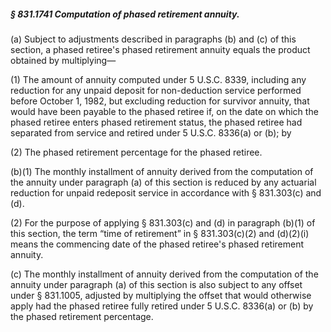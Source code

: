 ##### § 831.1741 Computation of phased retirement annuity. #####

(a) Subject to adjustments described in paragraphs (b) and (c) of this section, a phased retiree's phased retirement annuity equals the product obtained by multiplying—

(1) The amount of annuity computed under 5 U.S.C. 8339, including any reduction for any unpaid deposit for non-deduction service performed before October 1, 1982, but excluding reduction for survivor annuity, that would have been payable to the phased retiree if, on the date on which the phased retiree enters phased retirement status, the phased retiree had separated from service and retired under 5 U.S.C. 8336(a) or (b); by

(2) The phased retirement percentage for the phased retiree.

(b)(1) The monthly installment of annuity derived from the computation of the annuity under paragraph (a) of this section is reduced by any actuarial reduction for unpaid redeposit service in accordance with § 831.303(c) and (d).

(2) For the purpose of applying § 831.303(c) and (d) in paragraph (b)(1) of this section, the term “time of retirement” in § 831.303(c)(2) and (d)(2)(i) means the commencing date of the phased retiree's phased retirement annuity.

(c) The monthly installment of annuity derived from the computation of the annuity under paragraph (a) of this section is also subject to any offset under § 831.1005, adjusted by multiplying the offset that would otherwise apply had the phased retiree fully retired under 5 U.S.C. 8336(a) or (b) by the phased retirement percentage.
